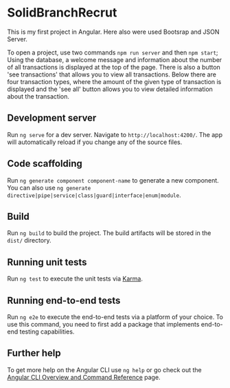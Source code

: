 # SolidBranchRecrut

This is my first project in Angular. Here also were used Bootsrap and JSON Server.

To open a project, use two commands `npm run server` and then `npm start`;
Using the database, a welcome message and information about the number of all transactions is displayed at the top of the page. There is also a button 'see transactions' that allows you to view all transactions.
Below there are four transaction types, where the amount of the given type of transaction is displayed and the 'see all' button allows you to view detailed information about the transaction.

## Development server

Run `ng serve` for a dev server. Navigate to `http://localhost:4200/`. The app will automatically reload if you change any of the source files.

## Code scaffolding

Run `ng generate component component-name` to generate a new component. You can also use `ng generate directive|pipe|service|class|guard|interface|enum|module`.

## Build

Run `ng build` to build the project. The build artifacts will be stored in the `dist/` directory.

## Running unit tests

Run `ng test` to execute the unit tests via [Karma](https://karma-runner.github.io).

## Running end-to-end tests

Run `ng e2e` to execute the end-to-end tests via a platform of your choice. To use this command, you need to first add a package that implements end-to-end testing capabilities.

## Further help

To get more help on the Angular CLI use `ng help` or go check out the [Angular CLI Overview and Command Reference](https://angular.io/cli) page.
